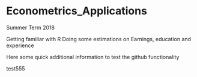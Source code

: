 # Econometrics_Applications
Summer Term 2018

Getting familiar with R
Doing some estimations on Earnings, education and experience


Here some quick additional information to test the github functionality

test555
